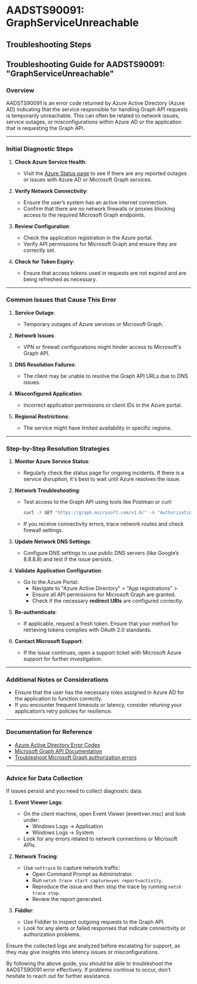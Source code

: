 
# AADSTS90091: GraphServiceUnreachable


## Troubleshooting Steps
## Troubleshooting Guide for AADSTS90091: "GraphServiceUnreachable"

### Overview
AADSTS90091 is an error code returned by Azure Active Directory (Azure AD) indicating that the service responsible for handling Graph API requests is temporarily unreachable. This can often be related to network issues, service outages, or misconfigurations within Azure AD or the application that is requesting the Graph API.

---

### Initial Diagnostic Steps
1. **Check Azure Service Health**:
   - Visit the [Azure Status page](https://status.azure.com/) to see if there are any reported outages or issues with Azure AD or Microsoft Graph services.

2. **Verify Network Connectivity**:
   - Ensure the user’s system has an active internet connection.
   - Confirm that there are no network firewalls or proxies blocking access to the required Microsoft Graph endpoints.

3. **Review Configuration**:
   - Check the application registration in the Azure portal.
   - Verify API permissions for Microsoft Graph and ensure they are correctly set.

4. **Check for Token Expiry**:
   - Ensure that access tokens used in requests are not expired and are being refreshed as necessary.

---

### Common Issues that Cause This Error
1. **Service Outage**:
   - Temporary outages of Azure services or Microsoft Graph.

2. **Network Issues**:
   - VPN or firewall configurations might hinder access to Microsoft's Graph API.

3. **DNS Resolution Failures**:
   - The client may be unable to resolve the Graph API URLs due to DNS issues.

4. **Misconfigured Application**:
   - Incorrect application permissions or client IDs in the Azure portal.

5. **Regional Restrictions**:
   - The service might have limited availability in specific regions.

---

### Step-by-Step Resolution Strategies
1. **Monitor Azure Service Status**:
   - Regularly check the status page for ongoing incidents. If there is a service disruption, it's best to wait until Azure resolves the issue.

2. **Network Troubleshooting**:
   - Test access to the Graph API using tools like Postman or curl:
     ```bash
     curl -X GET "https://graph.microsoft.com/v1.0/" -H "Authorization: Bearer YOUR_ACCESS_TOKEN"
     ```
   - If you receive connectivity errors, trace network routes and check firewall settings.

3. **Update Network DNS Settings**:
   - Configure DNS settings to use public DNS servers (like Google’s 8.8.8.8) and test if the issue persists.

4. **Validate Application Configuration**:
   - Go to the Azure Portal:
     - Navigate to "Azure Active Directory" > "App registrations" > <Your app>
     - Ensure all API permissions for Microsoft Graph are granted.
     - Check if the necessary **redirect URIs** are configured correctly.

5. **Re-authenticate**:
   - If applicable, request a fresh token. Ensure that your method for retrieving tokens complies with OAuth 2.0 standards.

6. **Contact Microsoft Support**:
   - If the issue continues, open a support ticket with Microsoft Azure support for further investigation.

---

### Additional Notes or Considerations
- Ensure that the user has the necessary roles assigned in Azure AD for the application to function correctly.
- If you encounter frequent timeouts or latency, consider retuning your application’s retry policies for resilience.

---

### Documentation for Reference
- [Azure Active Directory Error Codes](https://docs.microsoft.com/en-us/azure/active-directory/develop/reference-aadsts-error-codes)
- [Microsoft Graph API Documentation](https://docs.microsoft.com/en-us/graph/overview)
- [Troubleshoot Microsoft Graph authorization errors](https://docs.microsoft.com/en-us/graph/auth/authentication-scenarios)

---

### Advice for Data Collection
If issues persist and you need to collect diagnostic data:

1. **Event Viewer Logs**:
   - On the client machine, open Event Viewer (eventvwr.msc) and look under:
     - Windows Logs -> Application
     - Windows Logs -> System
   - Look for any errors related to network connections or Microsoft APIs.

2. **Network Tracing**:
   - Use `nettrace` to capture network traffic:
     - Open Command Prompt as Administrator.
     - Run `netsh trace start capture=yes report=activity`.
     - Reproduce the issue and then stop the trace by running `netsh trace stop`.
     - Review the report generated.

3. **Fiddler**:
   - Use Fiddler to inspect outgoing requests to the Graph API.
   - Look for any alerts or failed responses that indicate connectivity or authorization problems.

Ensure the collected logs are analyzed before escalating for support, as they may give insights into latency issues or misconfigurations.

By following the above guide, you should be able to troubleshoot the AADSTS90091 error effectively. If problems continue to occur, don’t hesitate to reach out for further assistance.